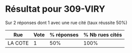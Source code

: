 # Résultat pour 309-VIRY

Sur 2 réponses dont 1 avec une rue cité (taux réussite 50%)

| Rue | Vote | % réponses | % Nb rues cités|
|-----|------|------------|----------------|
| LA COTE | 1 | 50% | 100%|
